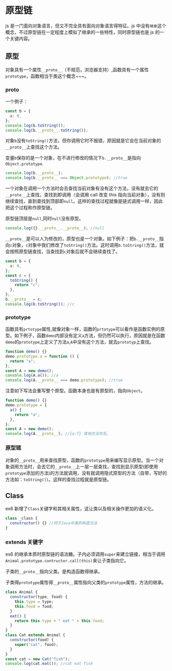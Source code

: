 # 原型链

js 是一门面向对象语言，但又不完全具有面向对象语言得特征。js 中没有`继承`这个概念，不过原型链在一定程度上模拟了继承的一些特性，同时原型链也是 js 的一个关键内容。

## 原型

对象具有一个属性`__proto__`（不规范，浏览器支持）,函数具有一个属性`prototype`，函数相当于类这个概念~~~。

### **proto**

一个例子：

```js
const b = {
  a: 0,
};
console.log(b.toString());
console.log(b.__proto__.toString());
```

对象`b`没有`toString()`方法，但你调用它时不报错，原因就是它会在当前对象的`__proto__`上查找这个方法。

变量`b`保存的是一个对象，在不进行修改的情况下`b.__proto__`是指向`Object.prototype`.

```js
console.log(b.__proto__);
console.log(b.__proto__ === Object.prototype); //true
```

一个对象在调用一个方法时会去查找当前对象有没有这个方法，没有就去它的`__proto__`上查找，查找到即调用（会调用 call 改变 this 指向当前对象），没有则继续查找，直到查找到顶部即`null`。这样的查找过程就像是链式调用一样，因此把这个过程称作原型链。

原型链顶层是`null`,同时`null`没有原型。

```js
console.log({}.__proto__.__proto__); //null
```

`__proto__`是可以人为修改的，原型也是一个对象。如下例子：把`b.__proto__`指向`c`对象，`c`对象中我们修改了`toString()`方法。这时调用`b.toString()`方法，就会按照原型链查找，当查找到`c`对象后就不会继续查找了。

```js
const b = {
  a: 0,
};
const c = {
  toString() {
    return "c";
  },
};
b.__proto__ = c;
console.log(b.toString()); //c
```

### prototype

函数具有`prtotype`属性,就像对象一样，函数的`prtotype`可以看作是函数实例的原型。如下例子，函数`demo`内部没有定义`a`方法，但仍然可以执行，原因就是在函数`demo`的`prototype`上定义了方法`a`,`A`中没有这个方法，就去`prototyp`上查找。

```js
function demo() {}
demo.prototype.a = function () {
  return "a";
};
const A = new demo();
console.log(A.a()); //a
console.log(A.__proto__ === demo.prototype); //true
```

注意如下写法会重写整个原型。函数本身也是有原型的，指向`Object`。

```js
function demo() {}
demo.prototype = {
  a() {
    return "a";
  },
};
const A = new demo();
console.log(A.__proto__); //{a:f} 其他方法均无。
```

### 原型链

对象的`__proto__`用来查找原型，函数的`prototype`用来编写显示原型。当一个对象调用方法时，会去它的`__proto__`上一层一层查找，查找到显示原型(即使用`prototype`添加的方法)的方法就调用，没有就调用隐式原型的方法（自带，写好的方法如：`toString()`）。这样的查找过程就是原型链。

## Class

ex6 新增了`Class`关键字和其相关属性，这让类以及相关操作更加的语义化。

```js
class _class {
  constructor() {} //同于Java中类的构造方法
}
```

### extends 关键字

es6 的继承本质时原型链的语法糖。子内必须调用`super`来建立链接，相当于调用`Animal.prototype.contructor.call(this)`来让子类指向它。

子类的`__proto__`指向父类。是构造函数得继承。

子类得`prototype`属性得`__proto__`属性指向父类的`prototype`属性，方法的继承。

```js
class Animal {
  constructor(type, food) {
    this.type = type;
    this.food = food;
  }
  eat() {
    return this.type + " eat " + this.food;
  }
}
class Cat extends Animal {
  constructor(food) {
    super("cat", food);
  }
}
const cat = new Cat("fish");
console.log(cat.eat()); //cat eat fish
```
